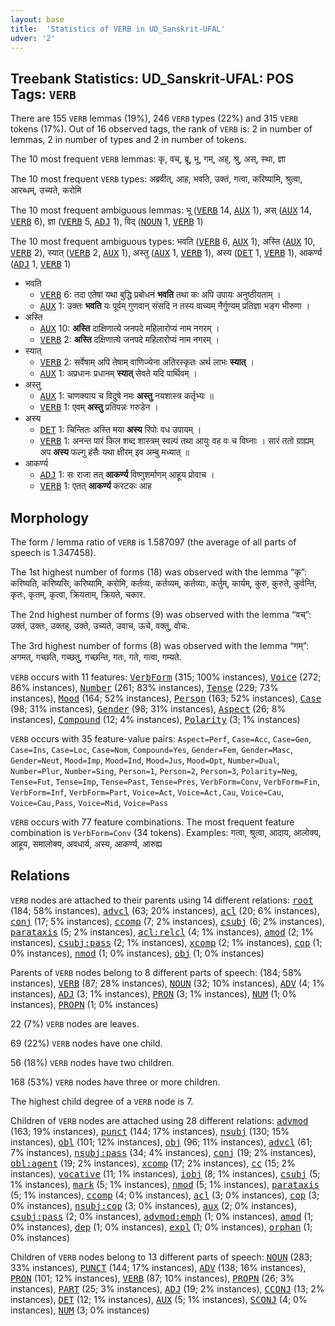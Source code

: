 ```yaml
---
layout: base
title:  'Statistics of VERB in UD_Sanskrit-UFAL'
udver: '2'
---
```


## Treebank Statistics: UD_Sanskrit-UFAL: POS Tags: `VERB`

There are 155 `VERB` lemmas (19%), 246 `VERB` types (22%) and 315 `VERB` tokens (17%).
Out of 16 observed tags, the rank of `VERB` is: 2 in number of lemmas, 2 in number of types and 2 in number of tokens.

The 10 most frequent `VERB` lemmas: कृ, वच्, ब्रू, भू, गम्, अह्, श्रु, अस्, स्था, ज्ञा

The 10 most frequent `VERB` types:  अब्रवीत्, आह, भवति, उक्तं, गत्वा, करिष्यामि, श्रुत्वा, आरब्धम्, उच्यते, करोमि

The 10 most frequent ambiguous lemmas: भू (<tt><a href="sa_ufal-pos-VERB.html">VERB</a></tt> 14, <tt><a href="sa_ufal-pos-AUX.html">AUX</a></tt> 1), अस् (<tt><a href="sa_ufal-pos-AUX.html">AUX</a></tt> 14, <tt><a href="sa_ufal-pos-VERB.html">VERB</a></tt> 6), ज्ञा (<tt><a href="sa_ufal-pos-VERB.html">VERB</a></tt> 5, <tt><a href="sa_ufal-pos-ADJ.html">ADJ</a></tt> 1), विद् (<tt><a href="sa_ufal-pos-NOUN.html">NOUN</a></tt> 1, <tt><a href="sa_ufal-pos-VERB.html">VERB</a></tt> 1)

The 10 most frequent ambiguous types:  भवति (<tt><a href="sa_ufal-pos-VERB.html">VERB</a></tt> 6, <tt><a href="sa_ufal-pos-AUX.html">AUX</a></tt> 1), अस्ति (<tt><a href="sa_ufal-pos-AUX.html">AUX</a></tt> 10, <tt><a href="sa_ufal-pos-VERB.html">VERB</a></tt> 2), स्यात् (<tt><a href="sa_ufal-pos-VERB.html">VERB</a></tt> 2, <tt><a href="sa_ufal-pos-AUX.html">AUX</a></tt> 1), अस्तु (<tt><a href="sa_ufal-pos-AUX.html">AUX</a></tt> 1, <tt><a href="sa_ufal-pos-VERB.html">VERB</a></tt> 1), अस्य (<tt><a href="sa_ufal-pos-DET.html">DET</a></tt> 1, <tt><a href="sa_ufal-pos-VERB.html">VERB</a></tt> 1), आकर्ण्य (<tt><a href="sa_ufal-pos-ADJ.html">ADJ</a></tt> 1, <tt><a href="sa_ufal-pos-VERB.html">VERB</a></tt> 1)


* भवति
  * <tt><a href="sa_ufal-pos-VERB.html">VERB</a></tt> 6: तदा एतेषां यथा बुद्धि प्रबोधनं <b>भवति</b> तथा कः अपि उपायः अनुष्ठीयताम् ।
  * <tt><a href="sa_ufal-pos-AUX.html">AUX</a></tt> 1: उक्तः <b>भवति</b> यः पूर्वम् गुणवान् संसदि न तस्य वाच्यम् नैर्गुण्यम् प्रतिज्ञा भङ्ग भीरुणा ।
* अस्ति
  * <tt><a href="sa_ufal-pos-AUX.html">AUX</a></tt> 10: <b>अस्ति</b> दाक्षिणात्ये जनपदे महिलारोप्यं नाम नगरम् ।
  * <tt><a href="sa_ufal-pos-VERB.html">VERB</a></tt> 2: <b>अस्ति</b> दक्षिणात्ये जनपदे महिलारोप्यं नाम नगरम् ।
* स्यात्
  * <tt><a href="sa_ufal-pos-VERB.html">VERB</a></tt> 2: सर्वेषाम् अपि तेषाम् वाणिज्येना अतिरस्कृतः अर्थ लाभः <b>स्यात्</b> ।
  * <tt><a href="sa_ufal-pos-AUX.html">AUX</a></tt> 1: अप्रधानः प्रधानम् <b>स्यात्</b> सेवते यदि पार्थिवम् ।
* अस्तु
  * <tt><a href="sa_ufal-pos-AUX.html">AUX</a></tt> 1: चाणक्याय च विदुषे नमः <b>अस्तु</b> नयशास्त्र कर्तृभ्यः ॥
  * <tt><a href="sa_ufal-pos-VERB.html">VERB</a></tt> 1: एवम् <b>अस्तु</b> प्रतिपन्नः गरुडेन ।
* अस्य
  * <tt><a href="sa_ufal-pos-DET.html">DET</a></tt> 1: चिन्तितः अस्ति मया <b>अस्य</b> रिपोः वध उपायम् ।
  * <tt><a href="sa_ufal-pos-VERB.html">VERB</a></tt> 1: अनन्त पारं किल शब्द शास्त्रम् स्वल्पं तथा आयुः वह वः च विघ्नाः । सारं ततो ग्राह्यम् अप <b>अस्य</b> फल्गु हंसैः यथा क्षीरम् इव अम्बु मध्यात् ॥
* आकर्ण्य
  * <tt><a href="sa_ufal-pos-ADJ.html">ADJ</a></tt> 1: सः राजा तत् <b>आकर्ण्य</b> विष्णुशर्माणम् आहूय प्रोवाच ।
  * <tt><a href="sa_ufal-pos-VERB.html">VERB</a></tt> 1: एतत् <b>आकर्ण्य</b> करटकः आह

## Morphology

The form / lemma ratio of `VERB` is 1.587097 (the average of all parts of speech is 1.347458).

The 1st highest number of forms (18) was observed with the lemma “कृ”: करिष्यति, करिष्यसि, करिष्यामि, करोमि, कर्तव्यः, कर्तव्यम्, कर्तव्याः, कर्तुम्, कार्यम्, कुरु, कुरुते, कुर्वन्ति, कृतः, कृतम्, कृत्वा, क्रियताम्, क्रियते, चकार.

The 2nd highest number of forms (9) was observed with the lemma “वच्”: उक्तं, उक्तः, उक्तह्, उक्ते, उच्यते, उवाच, ऊचे, वक्तु, वोचः.

The 3rd highest number of forms (8) was observed with the lemma “गम्”: अगमत्, गच्छति, गच्छतु, गच्छन्ति, गतः, गते, गत्वा, गम्यते.

`VERB` occurs with 11 features: <tt><a href="sa_ufal-feat-VerbForm.html">VerbForm</a></tt> (315; 100% instances), <tt><a href="sa_ufal-feat-Voice.html">Voice</a></tt> (272; 86% instances), <tt><a href="sa_ufal-feat-Number.html">Number</a></tt> (261; 83% instances), <tt><a href="sa_ufal-feat-Tense.html">Tense</a></tt> (229; 73% instances), <tt><a href="sa_ufal-feat-Mood.html">Mood</a></tt> (164; 52% instances), <tt><a href="sa_ufal-feat-Person.html">Person</a></tt> (163; 52% instances), <tt><a href="sa_ufal-feat-Case.html">Case</a></tt> (98; 31% instances), <tt><a href="sa_ufal-feat-Gender.html">Gender</a></tt> (98; 31% instances), <tt><a href="sa_ufal-feat-Aspect.html">Aspect</a></tt> (26; 8% instances), <tt><a href="sa_ufal-feat-Compound.html">Compound</a></tt> (12; 4% instances), <tt><a href="sa_ufal-feat-Polarity.html">Polarity</a></tt> (3; 1% instances)

`VERB` occurs with 35 feature-value pairs: `Aspect=Perf`, `Case=Acc`, `Case=Gen`, `Case=Ins`, `Case=Loc`, `Case=Nom`, `Compound=Yes`, `Gender=Fem`, `Gender=Masc`, `Gender=Neut`, `Mood=Imp`, `Mood=Ind`, `Mood=Jus`, `Mood=Opt`, `Number=Dual`, `Number=Plur`, `Number=Sing`, `Person=1`, `Person=2`, `Person=3`, `Polarity=Neg`, `Tense=Fut`, `Tense=Imp`, `Tense=Past`, `Tense=Pres`, `VerbForm=Conv`, `VerbForm=Fin`, `VerbForm=Inf`, `VerbForm=Part`, `Voice=Act`, `Voice=Act,Cau`, `Voice=Cau`, `Voice=Cau,Pass`, `Voice=Mid`, `Voice=Pass`

`VERB` occurs with 77 feature combinations.
The most frequent feature combination is `VerbForm=Conv` (34 tokens).
Examples: गत्वा, श्रुत्वा, आदाय, आलोक्य, आहूय, समालोक्य, अवधार्य, अस्य, आकर्ण्य, आरुह्य


## Relations

`VERB` nodes are attached to their parents using 14 different relations: <tt><a href="sa_ufal-dep-root.html">root</a></tt> (184; 58% instances), <tt><a href="sa_ufal-dep-advcl.html">advcl</a></tt> (63; 20% instances), <tt><a href="sa_ufal-dep-acl.html">acl</a></tt> (20; 6% instances), <tt><a href="sa_ufal-dep-conj.html">conj</a></tt> (17; 5% instances), <tt><a href="sa_ufal-dep-ccomp.html">ccomp</a></tt> (7; 2% instances), <tt><a href="sa_ufal-dep-csubj.html">csubj</a></tt> (6; 2% instances), <tt><a href="sa_ufal-dep-parataxis.html">parataxis</a></tt> (5; 2% instances), <tt><a href="sa_ufal-dep-acl-relcl.html">acl:relcl</a></tt> (4; 1% instances), <tt><a href="sa_ufal-dep-amod.html">amod</a></tt> (2; 1% instances), <tt><a href="sa_ufal-dep-csubj-pass.html">csubj:pass</a></tt> (2; 1% instances), <tt><a href="sa_ufal-dep-xcomp.html">xcomp</a></tt> (2; 1% instances), <tt><a href="sa_ufal-dep-cop.html">cop</a></tt> (1; 0% instances), <tt><a href="sa_ufal-dep-nmod.html">nmod</a></tt> (1; 0% instances), <tt><a href="sa_ufal-dep-obj.html">obj</a></tt> (1; 0% instances)

Parents of `VERB` nodes belong to 8 different parts of speech:  (184; 58% instances), <tt><a href="sa_ufal-pos-VERB.html">VERB</a></tt> (87; 28% instances), <tt><a href="sa_ufal-pos-NOUN.html">NOUN</a></tt> (32; 10% instances), <tt><a href="sa_ufal-pos-ADV.html">ADV</a></tt> (4; 1% instances), <tt><a href="sa_ufal-pos-ADJ.html">ADJ</a></tt> (3; 1% instances), <tt><a href="sa_ufal-pos-PRON.html">PRON</a></tt> (3; 1% instances), <tt><a href="sa_ufal-pos-NUM.html">NUM</a></tt> (1; 0% instances), <tt><a href="sa_ufal-pos-PROPN.html">PROPN</a></tt> (1; 0% instances)

22 (7%) `VERB` nodes are leaves.

69 (22%) `VERB` nodes have one child.

56 (18%) `VERB` nodes have two children.

168 (53%) `VERB` nodes have three or more children.

The highest child degree of a `VERB` node is 7.

Children of `VERB` nodes are attached using 28 different relations: <tt><a href="sa_ufal-dep-advmod.html">advmod</a></tt> (163; 19% instances), <tt><a href="sa_ufal-dep-punct.html">punct</a></tt> (144; 17% instances), <tt><a href="sa_ufal-dep-nsubj.html">nsubj</a></tt> (130; 15% instances), <tt><a href="sa_ufal-dep-obl.html">obl</a></tt> (101; 12% instances), <tt><a href="sa_ufal-dep-obj.html">obj</a></tt> (96; 11% instances), <tt><a href="sa_ufal-dep-advcl.html">advcl</a></tt> (61; 7% instances), <tt><a href="sa_ufal-dep-nsubj-pass.html">nsubj:pass</a></tt> (34; 4% instances), <tt><a href="sa_ufal-dep-conj.html">conj</a></tt> (19; 2% instances), <tt><a href="sa_ufal-dep-obl-agent.html">obl:agent</a></tt> (19; 2% instances), <tt><a href="sa_ufal-dep-xcomp.html">xcomp</a></tt> (17; 2% instances), <tt><a href="sa_ufal-dep-cc.html">cc</a></tt> (15; 2% instances), <tt><a href="sa_ufal-dep-vocative.html">vocative</a></tt> (11; 1% instances), <tt><a href="sa_ufal-dep-iobj.html">iobj</a></tt> (8; 1% instances), <tt><a href="sa_ufal-dep-csubj.html">csubj</a></tt> (5; 1% instances), <tt><a href="sa_ufal-dep-mark.html">mark</a></tt> (5; 1% instances), <tt><a href="sa_ufal-dep-nmod.html">nmod</a></tt> (5; 1% instances), <tt><a href="sa_ufal-dep-parataxis.html">parataxis</a></tt> (5; 1% instances), <tt><a href="sa_ufal-dep-ccomp.html">ccomp</a></tt> (4; 0% instances), <tt><a href="sa_ufal-dep-acl.html">acl</a></tt> (3; 0% instances), <tt><a href="sa_ufal-dep-cop.html">cop</a></tt> (3; 0% instances), <tt><a href="sa_ufal-dep-nsubj-cop.html">nsubj:cop</a></tt> (3; 0% instances), <tt><a href="sa_ufal-dep-aux.html">aux</a></tt> (2; 0% instances), <tt><a href="sa_ufal-dep-csubj-pass.html">csubj:pass</a></tt> (2; 0% instances), <tt><a href="sa_ufal-dep-advmod-emph.html">advmod:emph</a></tt> (1; 0% instances), <tt><a href="sa_ufal-dep-amod.html">amod</a></tt> (1; 0% instances), <tt><a href="sa_ufal-dep-dep.html">dep</a></tt> (1; 0% instances), <tt><a href="sa_ufal-dep-expl.html">expl</a></tt> (1; 0% instances), <tt><a href="sa_ufal-dep-orphan.html">orphan</a></tt> (1; 0% instances)

Children of `VERB` nodes belong to 13 different parts of speech: <tt><a href="sa_ufal-pos-NOUN.html">NOUN</a></tt> (283; 33% instances), <tt><a href="sa_ufal-pos-PUNCT.html">PUNCT</a></tt> (144; 17% instances), <tt><a href="sa_ufal-pos-ADV.html">ADV</a></tt> (138; 16% instances), <tt><a href="sa_ufal-pos-PRON.html">PRON</a></tt> (101; 12% instances), <tt><a href="sa_ufal-pos-VERB.html">VERB</a></tt> (87; 10% instances), <tt><a href="sa_ufal-pos-PROPN.html">PROPN</a></tt> (26; 3% instances), <tt><a href="sa_ufal-pos-PART.html">PART</a></tt> (25; 3% instances), <tt><a href="sa_ufal-pos-ADJ.html">ADJ</a></tt> (19; 2% instances), <tt><a href="sa_ufal-pos-CCONJ.html">CCONJ</a></tt> (13; 2% instances), <tt><a href="sa_ufal-pos-DET.html">DET</a></tt> (12; 1% instances), <tt><a href="sa_ufal-pos-AUX.html">AUX</a></tt> (5; 1% instances), <tt><a href="sa_ufal-pos-SCONJ.html">SCONJ</a></tt> (4; 0% instances), <tt><a href="sa_ufal-pos-NUM.html">NUM</a></tt> (3; 0% instances)

